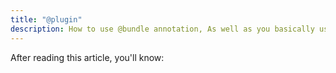 ```yaml
---
title: "@plugin"
description: How to use @bundle annotation, As well as you basically use npm package.json to describe your node project, djantajs also provide the annotatio @bundle to describe your platform contribution manifest.
---
```


After reading this article, you'll know:
